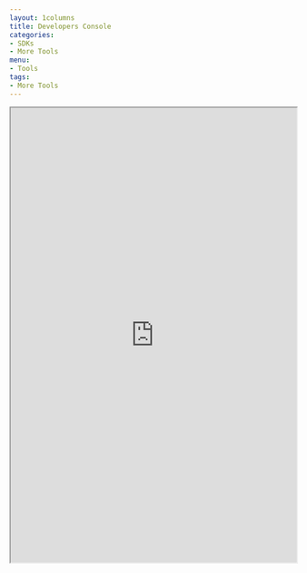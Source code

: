 ```yaml
---
layout: 1columns
title: Developers Console
categories: 
- SDKs 
- More Tools
menu: 
- Tools
tags: 
- More Tools
---
```


<iframe src="https://apigee.com/tioborracho/embed/console/Miumercado?v=2" width="100%" height="800px"></iframe>
